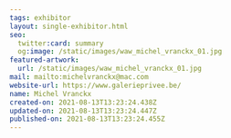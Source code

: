 ```yaml
---
tags: exhibitor
layout: single-exhibitor.html
seo:
  twitter:card: summary
  og:image: /static/images/waw_michel_vranckx_01.jpg
featured-artwork:
  url: /static/images/waw_michel_vranckx_01.jpg
mail: mailto:michelvranckx@mac.com
website-url: https://www.galerieprivee.be/
name: Michel Vranckx
created-on: 2021-08-13T13:23:24.438Z
updated-on: 2021-08-13T13:23:24.447Z
published-on: 2021-08-13T13:23:24.455Z
---
```

